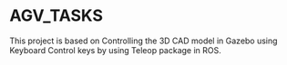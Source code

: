 # AGV_TASKS
This project is based on Controlling the 3D CAD model in Gazebo using Keyboard Control keys by using Teleop package in ROS.
